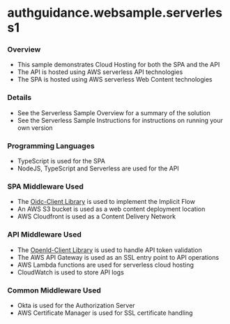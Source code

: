 # authguidance.websample.serverless1

### Overview
* This sample demonstrates Cloud Hosting for both the SPA and the API
* The API is hosted using AWS serverless API technologies
* The SPA is hosted using AWS serverless Web Content technologies

### Details
* See the Serverless Sample Overview for a summary of the solution
* See the Serverless Sample Instructions for instructions on running your own version

### Programming Languages
* TypeScript is used for the SPA
* NodeJS, TypeScript and Serverless are used for the API

### SPA Middleware Used
* The [Oidc-Client Library](https://github.com/IdentityModel/oidc-client-js) is used to implement the Implicit Flow
* An AWS S3 bucket is used as a web content deployment location
* AWS Cloudfront is used as a Content Delivery Network

### API Middleware Used
* The [OpenId-Client Library](https://github.com/panva/node-openid-client) is used to handle API token validation
* The AWS API Gateway is used as an SSL entry point to API operations
* AWS Lambda functions are used for serverless cloud hosting
* CloudWatch is used to store API logs

### Common Middleware Used
* Okta is used for the Authorization Server
* AWS Certificate Manager is used for SSL certificate handling
